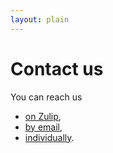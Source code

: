 ```yaml
---
layout: plain
---
```

<h1 classs="smallcaps">Contact us</h1>

You can reach us

* [on Zulip](https://code4math.zulipchat.com/#narrow/stream/416464-MathBases),
* [by email](mailto:info@mathbases.org),
* [individually](board).